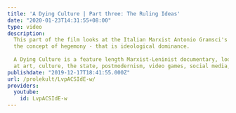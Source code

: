```yaml
---
title: 'A Dying Culture | Part three: The Ruling Ideas'
date: "2020-01-23T14:31:55+08:00"
type: video
description: 
  This part of the film looks at the Italian Marxist Antonio Gramsci's approach to
  the concept of hegemony - that is ideological dominance.
  
  A Dying Culture is a feature length Marxist-Leninist documentary, looking
  at art, culture, the state, postmodernism, video games, social media, war and crisis.
publishdate: "2019-12-17T18:41:55.000Z"
url: /prolekult/LvpACSIdE-w/
providers:
  youtube:
    id: LvpACSIdE-w
---
```

